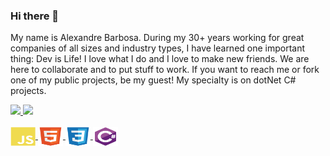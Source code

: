 
### Hi there 👋

My name is Alexandre Barbosa. During my 30+ years working for great companies of all sizes and industry types, I have learned one important thing: Dev is Life! 
I love what I do and I love to make new friends. We are here to collaborate and to put stuff to work. If you want to reach me or fork one of my public projects, be my guest! My specialty is on dotNet C# projects. 

<div>
  <a href="https://github.com/agbarbosa">
  <img height="180em" src="https://github-readme-stats.vercel.app/api/?username=agbarbosa&show_icons=true&include_all_commits=true&count_private=true&theme=dracula" />
  <img height="180em" src="https://github-readme-stats.vercel.app/api/top-langs/?username=agbarbosa&layout=compact&langs_count=16&theme=dracula" />
</div>

<div style="display: inline_block">
  <br>
  <img align="center" alt="Js" height="30" width="40" src="https://raw.githubusercontent.com/devicons/devicon/master/icons/javascript/javascript-plain.svg" />
  <img align="center" alt="html5" height="30" width="40" src="https://raw.githubusercontent.com/devicons/devicon/master/icons/html5/html5-original.svg" />
  <img align="center" alt="css3" height="30" width="40" src="https://raw.githubusercontent.com/devicons/devicon/master/icons/css3/css3-original.svg" />
  <img align="center" alt="c#" height="30" width="40" src="https://raw.githubusercontent.com/devicons/devicon/master/icons/csharp/csharp-original.svg" />
</div>
  
